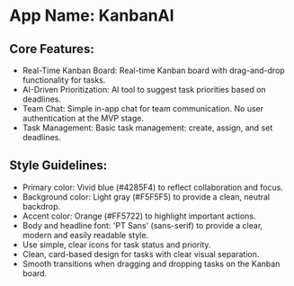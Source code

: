 # **App Name**: KanbanAI

## Core Features:

- Real-Time Kanban Board: Real-time Kanban board with drag-and-drop functionality for tasks.
- AI-Driven Prioritization: AI tool to suggest task priorities based on deadlines.
- Team Chat: Simple in-app chat for team communication. No user authentication at the MVP stage.
- Task Management: Basic task management: create, assign, and set deadlines.

## Style Guidelines:

- Primary color: Vivid blue (#4285F4) to reflect collaboration and focus.
- Background color: Light gray (#F5F5F5) to provide a clean, neutral backdrop.
- Accent color: Orange (#FF5722) to highlight important actions.
- Body and headline font: 'PT Sans' (sans-serif) to provide a clear, modern and easily readable style. 
- Use simple, clear icons for task status and priority.
- Clean, card-based design for tasks with clear visual separation.
- Smooth transitions when dragging and dropping tasks on the Kanban board.